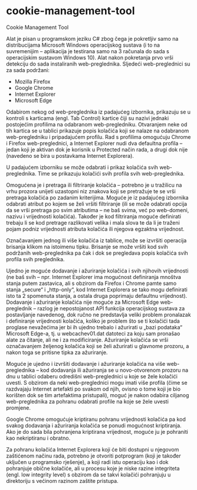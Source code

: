# cookie-management-tool
Cookie Management Tool


<p>Alat je pisan u programskom jeziku C# zbog čega je pokretljiv samo na distribucijama Microsoft Windows operacijskog sustava (i to na suvremenijim – aplikacija je testirana samo na 3 računala do sada s operacijskim sustavom Windows 10). Alat nakon pokretanja prvo vrši detekciju do sada instaliranih web-preglednika. Sljedeći web-preglednici su za sada podržani:</p>
<ul>
<li>Mozilla Firefox</li>
<li>Google Chrome</li>
<li>Internet Explorer</li>
<li>Microsoft Edge</li>
</ul>
<p>Odabirom nekog od web-preglednika iz padajućeg izbornika, prikazuju se u kontroli s karticama (engl. Tab Control) kartice čiji su nazivi jednaki postojećim profilima na odabranom web-pregledniku. Otvaranjem neke od tih kartica se u tablici prikazuje popis kolačića koji se nalaze na odabranom web-pregledniku i pripadajućem profilu. Rad s profilima omogućuju Chrome i Firefox web-preglednici, a Internet Explorer nudi dva defaultna profila – jedan koji je aktivan dok je korisnik u Protected način rada, a drugi dok nije (navedeno se bira u postavkama Internet Explorera).</p>
<p>U padajućem izborniku se može odabrati i prikaz kolačića svih web-preglednika. Time se prikazuju kolačići svih profila svih web-preglednika.</p>
<p>Omogućena je i pretraga ili filtriranje kolačića – potrebno je u tražilicu na vrhu prozora unijeti uzastopni niz znakova koji se pretražuje te se vrši pretraga kolačića po zadanim kriterijima. Moguće je iz padajućeg izbornika odabrati atribut po kojem se želi vršiti filtriranje (ili se može odabrati opcija da se vrši pretraga po svim atributima – ne baš svima, već po web-domeni, nazivu i vrijednosti kolačića). Također je kod filtriranja moguće definirati trebaju li se kod pretrage razlikovati velika i mala slova te da li je traženi pojam podniz vrijednosti atributa kolačića ili njegova egzaktna vrijednost.</p>
<p>Označavanjem jednog ili više kolačića iz tablice, može se izvršiti operacija brisanja klikom na istoimenu tipku. Brisanje se može vršiti kod svih podržanih web-preglednika pa čak i dok se pregledava popis kolačića svih profila svih preglednika.</p>
<p>Ujedno je moguće dodavanje i ažuriranje kolačića i svih njihovih vrijednosti (ne baš svih – npr. Internet Explorer ima mogućnost definiranja mnoštva stanja putem zastavica, ali s obzirom da Firefox i Chrome pamte samo stanja „secure“ i „http-only“, kod Internet Explorera se tako mogu definirati isto ta 2 spomenuta stanja, a ostala druga poprimaju defaultnu vrijednost). Dodavanje i ažuriranje kolačića nije moguće za Microsoft Edge web-preglednik – razlog je nepostojanost API funkcija operacijskog sustava za postavljanje navedenog, dok ručno ne predstavlja veliki problem pronalazak i definiranje vrijednosti kolačića, koliko je problem što se ti kolačići tada proglase nevažećima jer bi ih ujedno trebalo i ažurirati u „bazi podataka“ Microsoft Edge-a, tj. u webcachev01.dat datoteci za koju sam pronašao alate za čitanje, ali ne i za modificiranje. Ažuriranje kolačića se vrši označavanjem željenog kolačića koji se želi ažurirati u glavnome prozoru, a nakon toga se pritisne tipka za ažuriranje.</p>
<p>Moguće je ujedno i izvršiti dodavanje i ažuriranje kolačića na više web-preglednika – kod dodavanja ili ažuriranja se u novo-otvorenom prozoru na dnu u tablici odaberu odredišni web-preglednici u koje se žele kolačići uvesti. S obzirom da neki web-preglednici mogu imati više profila (čime se razdvajaju Internet artefakti po svakom od njih, ovisno o tome koji je bio korišten dok se tim artefaktima pristupali), moguć je nakon odabira ciljanog web-preglednika za pohranu odabrati profile na koje se žele uvesti promjene.</p>
<p>Google Chrome omogućuje kriptiranu pohranu vrijednosti kolačića pa kod svakog dodavanja i ažuriranja kolačića se ponudi mogućnost kriptiranja. Ako je do sada bila pohranjena kriptirana vrijednost, moguće ju je pohraniti kao nekriptiranu i obratno.</p>
<p>Za pohranu kolačića Internet Explorera koji će biti dostupni u njegovom zaštićenom načinu rada, potrebno je otvoriti potprogram (koji je također uključen u programsko rješenje), a koji radi istu operaciju kao i dok pohranjuje obične kolačiće, ali u procesu koje je niske razine integriteta (engl. low integrity level) s obzirom da se takvi kolačići pohranjuju u direktoriju s većinom razinom zaštite pristupa.</p>
